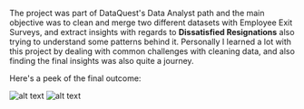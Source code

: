 The project was part of DataQuest's Data Analyst path and the main objective was to clean and merge two different datasets with Employee Exit Surveys, and extract insights with regards to **Dissatisfied Resignations** also trying to understand some patterns behind it. Personally I learned a lot with this project by dealing with common challenges with cleaning data, and also finding the final insights was also quite a journey.

Here's a peek of the final outcome:

![alt text](https://i.ibb.co/10dCfSW/chart5.png "Dissatisfied Resignations by Experience Level")
![alt text](https://i.ibb.co/4SnkH3z/chart6.png "Dissatisfied Resignations by Age Ranges")
